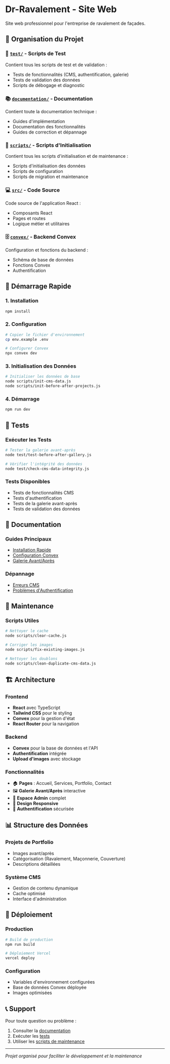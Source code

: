 # Dr-Ravalement - Site Web

Site web professionnel pour l'entreprise de ravalement de façades.

## 📁 Organisation du Projet

### 🧪 [`test/`](test/) - Scripts de Test
Contient tous les scripts de test et de validation :
- Tests de fonctionnalités (CMS, authentification, galerie)
- Tests de validation des données
- Scripts de débogage et diagnostic

### 📚 [`documentation/`](documentation/) - Documentation
Contient toute la documentation technique :
- Guides d'implémentation
- Documentation des fonctionnalités
- Guides de correction et dépannage

### 🔧 [`scripts/`](scripts/) - Scripts d'Initialisation
Contient tous les scripts d'initialisation et de maintenance :
- Scripts d'initialisation des données
- Scripts de configuration
- Scripts de migration et maintenance

### 💻 [`src/`](src/) - Code Source
Code source de l'application React :
- Composants React
- Pages et routes
- Logique métier et utilitaires

### 🗄️ [`convex/`](convex/) - Backend Convex
Configuration et fonctions du backend :
- Schéma de base de données
- Fonctions Convex
- Authentification

## 🚀 Démarrage Rapide

### 1. Installation
```bash
npm install
```

### 2. Configuration
```bash
# Copier le fichier d'environnement
cp env.example .env

# Configurer Convex
npx convex dev
```

### 3. Initialisation des Données
```bash
# Initialiser les données de base
node scripts/init-cms-data.js
node scripts/init-before-after-projects.js
```

### 4. Démarrage
```bash
npm run dev
```

## 🧪 Tests

### Exécuter les Tests
```bash
# Tester la galerie avant-après
node test/test-before-after-gallery.js

# Vérifier l'intégrité des données
node test/check-cms-data-integrity.js
```

### Tests Disponibles
- Tests de fonctionnalités CMS
- Tests d'authentification
- Tests de la galerie avant-après
- Tests de validation des données

## 📖 Documentation

### Guides Principaux
- [Installation Rapide](documentation/QUICK-SETUP.md)
- [Configuration Convex](documentation/CONVEX-SETUP-GUIDE.md)
- [Galerie Avant/Après](documentation/BEFORE-AFTER-GALLERY-GUIDE.md)

### Dépannage
- [Erreurs CMS](documentation/CMS-ERROR-FIX-GUIDE.md)
- [Problèmes d'Authentification](documentation/AUTH-TROUBLESHOOTING-GUIDE.md)

## 🔧 Maintenance

### Scripts Utiles
```bash
# Nettoyer le cache
node scripts/clear-cache.js

# Corriger les images
node scripts/fix-existing-images.js

# Nettoyer les doublons
node scripts/clean-duplicate-cms-data.js
```

## 🏗️ Architecture

### Frontend
- **React** avec TypeScript
- **Tailwind CSS** pour le styling
- **Convex** pour la gestion d'état
- **React Router** pour la navigation

### Backend
- **Convex** pour la base de données et l'API
- **Authentification** intégrée
- **Upload d'images** avec stockage

### Fonctionnalités
- 🏠 **Pages** : Accueil, Services, Portfolio, Contact
- 🖼️ **Galerie Avant/Après** interactive
- 👤 **Espace Admin** complet
- 📱 **Design Responsive**
- 🔐 **Authentification** sécurisée

## 📊 Structure des Données

### Projets de Portfolio
- Images avant/après
- Catégorisation (Ravalement, Maçonnerie, Couverture)
- Descriptions détaillées

### Système CMS
- Gestion de contenu dynamique
- Cache optimisé
- Interface d'administration

## 🚀 Déploiement

### Production
```bash
# Build de production
npm run build

# Déploiement Vercel
vercel deploy
```

### Configuration
- Variables d'environnement configurées
- Base de données Convex déployée
- Images optimisées

## 📞 Support

Pour toute question ou problème :
1. Consulter la [documentation](documentation/)
2. Exécuter les [tests](test/)
3. Utiliser les [scripts de maintenance](scripts/)

---

*Projet organisé pour faciliter le développement et la maintenance*
